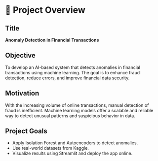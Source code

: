 # 📘 Project Overview

## Title
**Anomaly Detection in Financial Transactions**

## Objective
To develop an AI-based system that detects anomalies in financial transactions using machine learning. The goal is to enhance fraud detection, reduce errors, and improve financial data security.

## Motivation
With the increasing volume of online transactions, manual detection of fraud is inefficient. Machine learning models offer a scalable and reliable way to detect unusual patterns and suspicious behavior in data.

## Project Goals
- Apply Isolation Forest and Autoencoders to detect anomalies.
- Use real-world datasets from Kaggle.
- Visualize results using Streamlit and deploy the app online.
